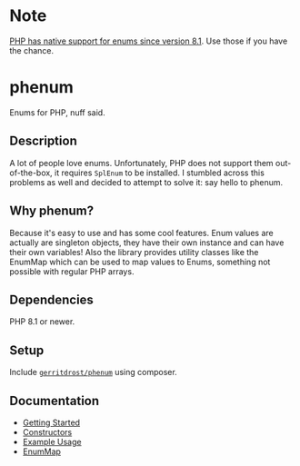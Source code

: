 # Note
[PHP has native support for enums since version 8.1](https://www.php.net/manual/en/language.types.enumerations.php). Use those if you have the chance.

# phenum
Enums for PHP, nuff said.

## Description
A lot of people love enums. Unfortunately, PHP does not support them out-of-the-box, it requires `SplEnum` to be installed. I stumbled across this problems as well and decided to attempt to solve it: say hello to phenum.

## Why phenum?
Because it's easy to use and has some cool features. Enum values are actually are singleton objects, they have their own instance and can have their own variables! Also the library provides utility classes like the EnumMap which can be used to map values to Enums, something not possible with regular PHP arrays.

## Dependencies
PHP 8.1 or newer.

## Setup
Include [`gerritdrost/phenum`](https://packagist.org/packages/gerritdrost/phenum) using composer.

## Documentation
* [Getting Started](docs/getting-started.md)
* [Constructors](docs/constructors.md)
* [Example Usage](docs/example-usage.md)
* [EnumMap](docs/enum-map.md)

